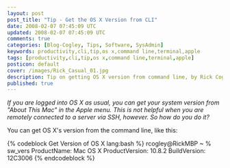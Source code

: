 ```yaml
---           
layout: post
post_title: "Tip - Get the OS X Version from CLI"
date: 2008-02-07 07:45:09 UTC
updated: 2008-02-07 07:45:09 UTC
comments: true
categories: [Blog-Cogley, Tips, Software, SysAdmin]
keywords: productivity,cli,tip,os x,command line,terminal,apple
tags: [productivity,cli,tip,os x,command line,terminal,apple]
posticon: default
cover: /images/Rick_Casual_01.jpg
description: Tip on getting OS X version from command line, by Rick Cogley.
published: true
---
```


_If you are logged into OS X as usual, you can get your system version from "About This Mac" in the Apple menu. This is not helpful when you are remotely connected to a server via SSH, however. So how do you do it?_ 

<!--more--> 

You can get OS X's version from the command line, like this:

{% codeblock Get Version of OS X lang:bash %}
rcogley@RickMBP ~ % sw_vers
ProductName:	Mac OS X
ProductVersion:	10.8.2
BuildVersion:	12C3006
{% endcodeblock %} 